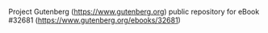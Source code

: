 Project Gutenberg (https://www.gutenberg.org) public repository for eBook #32681 (https://www.gutenberg.org/ebooks/32681)
